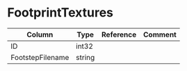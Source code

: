 # FootprintTextures

| Column | Type | Reference | Comment |
|--------|------|-----------|---------|
|ID|int32|||
|FootstepFilename|string|||
